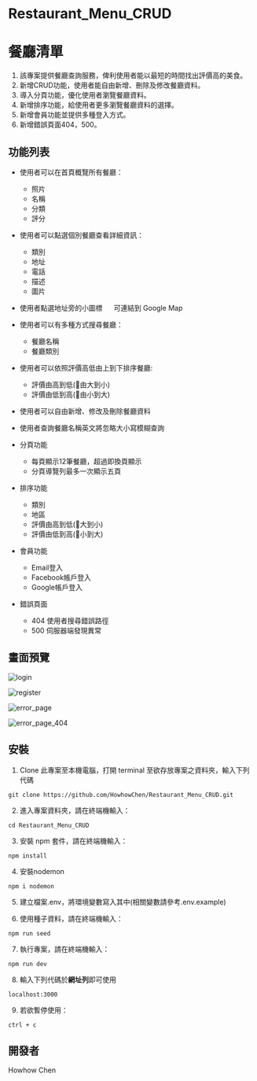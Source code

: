 # Restaurant_Menu_CRUD

# 餐廳清單

1. 該專案提供餐廳查詢服務，俾利使用者能以最短的時間找出評價高的美食。
2. 新增CRUD功能，使用者能自由新增、刪除及修改餐廳資料。
3. 導入分頁功能，優化使用者瀏覽餐廳資料。
4. 新增排序功能，給使用者更多瀏覽餐廳資料的選擇。
5. 新增會員功能並提供多種登入方式。
6. 新增錯誤頁面404，500。


## 功能列表

* 使用者可以在首頁概覽所有餐廳：

  * 照片
  * 名稱
  * 分類
  * 評分

* 使用者可以點選個別餐廳查看詳細資訊：

  * 類別
  * 地址
  * 電話
  * 描述
  * 圖片
  
* 使用者點選地址旁的小圖標 <img src="https://raw.githubusercontent.com/FortAwesome/Font-Awesome/6.x/svgs/solid/location-arrow.svg" width="15" height="15"> 可連結到 Google Map

* 使用者可以有多種方式搜尋餐廳：
  * 餐廳名稱
  * 餐廳類別

*  使用者可以依照評價高低由上到下排序餐廳:
   * 評價由高到低(🌟由大到小)
   * 評價由低到高(🌟由小到大)
   
* 使用者可以自由新增、修改及刪除餐廳資料

* 使用者查詢餐廳名稱英文將忽略大小寫模糊查詢

* 分頁功能
  * 每頁顯示12筆餐廳，超過即換頁顯示
  * 分頁導覽列最多一次顯示五頁
  
* 排序功能
  * 類別
  * 地區
  * 評價由高到低(🌟大到小)
  * 評價由低到高(🌟小到大)
  
* 會員功能
  * Email登入
  * Facebook帳戶登入
  * Google帳戶登入
  
* 錯誤頁面
  * 404 使用者搜尋錯誤路徑
  * 500 伺服器端發現異常

## 畫面預覽

![login](https://user-images.githubusercontent.com/106914854/192088949-0d07b529-91af-4362-9c11-d18c3f90c4ef.PNG)

![register](https://user-images.githubusercontent.com/106914854/192088979-849e8e1d-b193-4613-bdf0-7463f9312d21.PNG)



![error_page](https://user-images.githubusercontent.com/106914854/192088894-31d43551-dd4e-4996-963c-7ac5a4e03273.gif)


![error_page_404](https://user-images.githubusercontent.com/106914854/192088909-735ac7a9-b8d6-4dd6-aa70-fe8e1a52c844.gif)




## 安裝
1. Clone 此專案至本機電腦，打開 terminal 至欲存放專案之資料夾，輸入下列代碼 
```
git clone https://github.com/HowhowChen/Restaurant_Menu_CRUD.git
```
2. 進入專案資料夾，請在終端機輸入：
```
cd Restaurant_Menu_CRUD
```
3. 安裝 npm 套件，請在終端機輸入：
```
npm install
```
4. 安裝nodemon
```
npm i nodemon
```

5. 建立檔案.env，將環境變數寫入其中(相關變數請參考.env.example)

6. 使用種子資料，請在終端機輸入：

```
npm run seed
```

7. 執行專案，請在終端機輸入：
```
npm run dev
```

8. 輸入下列代碼於**網址列**即可使用
```
localhost:3000
```

9. 若欲暫停使用：

```
ctrl + c
```


## 開發者
Howhow Chen
